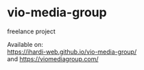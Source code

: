 # vio-media-group
freelance project

Available on:   
https://ihardi-web.github.io/vio-media-group/   
and https://viomediagroup.com/
